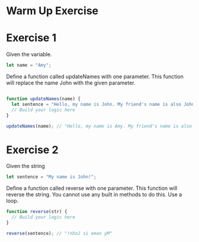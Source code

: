 # Warm Up Exercise


# Exercise 1
Given the variable.

```js
let name = "Amy";
```

Define a function called updateNames with one parameter. This function will replace the name John with the given parameter.
```js

function updateNames(name) {
  let sentence = "Hello, my name is John. My friend's name is also John.";
  // Build your logic here
}

updateNames(name); // "Hello, my name is Amy. My friend's name is also Amy."
```


# Exercise 2
Given the string
```js
let sentence = "My name is John!";
```

Define a function called reverse with one parameter. This function will reverse the string. You cannot use any built in methods to do this. Use a loop.

```js
function reverse(str) {
  // Build your logic here
}

reverse(sentence); // "!nhoJ si eman yM"
```
